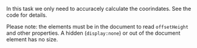 In this task we only need to accuracely calculate the coorindates. See the code for details.

Please note: the elements must be in the document to read `offsetHeight` and other properties.
A hidden (`display:none`) or out of the document element has no size.
